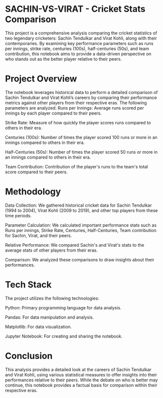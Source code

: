 # SACHIN-VS-VIRAT - Cricket Stats Comparison
This project is a comprehensive analysis comparing the cricket statistics of two legendary cricketers: Sachin Tendulkar and Virat Kohli, along with their contemporaries. By examining key performance parameters such as runs per innings, strike rate, centuries (100s), half-centuries (50s), and team contribution, this notebook aims to provide a data-driven perspective on who stands out as the better player relative to their peers.

# Project Overview
The notebook leverages historical data to perform a detailed comparison of Sachin Tendulkar and Virat Kohli’s careers by comparing their performance metrics against other players from their respective eras. The following parameters are analyzed:
Runs per Innings: Average runs scored per innings by each player compared to their peers.

Strike Rate: Measure of how quickly the player scores runs compared to others in their era.

Centuries (100s): Number of times the player scored 100 runs or more in an innings compared to others in their era.

Half-Centuries (50s): Number of times the player scored 50 runs or more in an innings compared to others in their era.

Team Contribution: Contribution of the player's runs to the team's total score compared to their peers.

# Methodology
Data Collection: We gathered historical cricket data for Sachin Tendulkar (1994 to 2004), Virat Kohli (2009 to 2019), and other top players from these time periods.

Parameter Calculation: We calculated important performance stats such as Runs per innings, Strike Rate, Centuries, Half-Centuries, Team contribution for Sachin, Virat, and their peers.

Relative Performance: We compared Sachin's and Virat's stats to the average stats of other players from their eras.

Comparison: We analyzed these comparisons to draw insights about their performances.

# Tech Stack
The project utilizes the following technologies:

Python: Primary programming language for data analysis.

Pandas: For data manipulation and analysis.

Matplotlib: For data visualization.

Jupyter Notebook: For creating and sharing the notebook.

# Conclusion
This analysis provides a detailed look at the careers of Sachin Tendulkar and Virat Kohli, using various statistical measures to offer insights into their performances relative to their peers. While the debate on who is better may continue, this notebook provides a factual basis for comparison within their respective eras.
